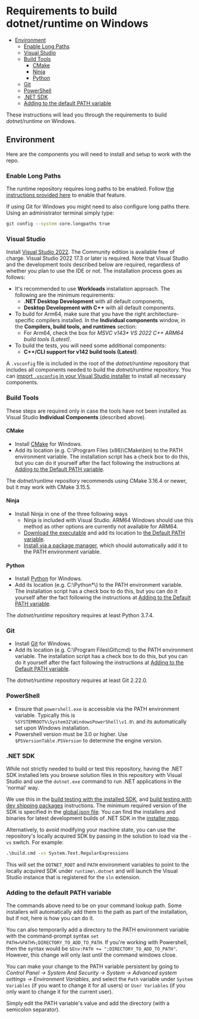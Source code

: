 # Requirements to build dotnet/runtime on Windows

* [Environment](#environment)
  * [Enable Long Paths](#enable-long-paths)
  * [Visual Studio](#visual-studio)
  * [Build Tools](#build-tools)
    * [CMake](#cmake)
    * [Ninja](#ninja)
    * [Python](#python)
  * [Git](#git)
  * [PowerShell](#powershell)
  * [.NET SDK](#net-sdk)
  * [Adding to the default PATH variable](#adding-to-the-default-path-variable)

These instructions will lead you through the requirements to build _dotnet/runtime_ on Windows.

## Environment

Here are the components you will need to install and setup to work with the repo.

### Enable Long Paths

The runtime repository requires long paths to be enabled. Follow [the instructions provided here](https://docs.microsoft.com/windows/win32/fileio/maximum-file-path-limitation#enable-long-paths-in-windows-10-version-1607-and-later) to enable that feature.

If using Git for Windows you might need to also configure long paths there. Using an administrator terminal simply type:

```cmd
git config --system core.longpaths true
```

### Visual Studio

Install [Visual Studio 2022](https://visualstudio.microsoft.com/downloads/). The Community edition is available free of charge. Visual Studio 2022 17.3 or later is required. Note that Visual Studio and the development tools described below are required, regardless of whether you plan to use the IDE or not. The installation process goes as follows:

* It's recommended to use **Workloads** installation approach. The following are the minimum requirements:
  * **.NET Desktop Development** with all default components,
  * **Desktop Development with C++** with all default components.
* To build for Arm64, make sure that you have the right architecture-specific compilers installed. In the **Individual components** window, in the **Compilers, build tools, and runtimes** section:
  * For Arm64, check the box for _MSVC v143* VS 2022 C++ ARM64 build tools (Latest)_.
* To build the tests, you will need some additional components:
  * **C++/CLI support for v142 build tools (Latest)**.

A `.vsconfig` file is included in the root of the _dotnet/runtime_ repository that includes all components needed to build the _dotnet/runtime_ repository. You can [import `.vsconfig` in your Visual Studio installer](https://docs.microsoft.com/visualstudio/install/import-export-installation-configurations?view=vs-2022#import-a-configuration) to install all necessary components.

### Build Tools

These steps are required only in case the tools have not been installed as Visual Studio **Individual Components** (described above).

#### CMake

* Install [CMake](https://cmake.org/download) for Windows.
* Add its location (e.g. C:\Program Files (x86)\CMake\bin) to the PATH environment variable. The installation script has a check box to do this, but you can do it yourself after the fact following the instructions at [Adding to the Default PATH variable](#adding-to-the-default-path-variable).

The _dotnet/runtime_ repository recommends using CMake 3.16.4 or newer, but it may work with CMake 3.15.5.

#### Ninja

* Install Ninja in one of the three following ways
  * Ninja is included with Visual Studio. ARM64 Windows should use this method as other options are currently not available for ARM64.
  * [Download the executable](https://github.com/ninja-build/ninja/releases) and add its location to [the Default PATH variable](#adding-to-the-default-path-variable).
  * [Install via a package manager](https://github.com/ninja-build/ninja/wiki/Pre-built-Ninja-packages), which should automatically add it to the PATH environment variable.

#### Python

* Install [Python](https://www.python.org/downloads/) for Windows.
* Add its location (e.g. C:\Python*\\) to the PATH environment variable.
  The installation script has a check box to do this, but you can do it yourself after the fact following the instructions at [Adding to the Default PATH variable](#adding-to-the-default-path-variable).

The _dotnet/runtime_ repository requires at least Python 3.7.4.

### Git

* Install [Git](https://git-for-windows.github.io/) for Windows.
* Add its location (e.g. C:\Program Files\Git\cmd) to the PATH environment variable.
  The installation script has a check box to do this, but you can do it yourself after the fact following the instructions at [Adding to the Default PATH variable](#adding-to-the-default-path-variable).

The _dotnet/runtime_ repository requires at least Git 2.22.0.

### PowerShell

* Ensure that `powershell.exe` is accessible via the PATH environment variable. Typically this is `%SYSTEMROOT%\System32\WindowsPowerShell\v1.0\` and its automatically set upon Windows installation.
* Powershell version must be 3.0 or higher. Use `$PSVersionTable.PSVersion` to determine the engine version.

### .NET SDK

While not strictly needed to build or test this repository, having the .NET SDK installed lets you browse solution files in this repository with Visual Studio and use the `dotnet.exe` command to run .NET applications in the 'normal' way.

We use this in the [build testing with the installed SDK](/docs/workflow/testing/using-your-build-with-installed-sdk.md), and [build testing with dev shipping packages](/docs/workflow/testing/using-dev-shipping-packages.md) instructions. The minimum required version of the SDK is specified in the [global.json file](https://github.com/dotnet/runtime/blob/main/global.json#L3). You can find the installers and binaries for latest development builds of .NET SDK in the [installer repo](https://github.com/dotnet/installer#installers-and-binaries).

Alternatively, to avoid modifying your machine state, you can use the repository's locally acquired SDK by passing in the solution to load via the `-vs` switch. For example:

```cmd
.\build.cmd -vs System.Text.RegularExpressions
```

This will set the `DOTNET_ROOT` and `PATH` environment variables to point to the locally acquired SDK under `runtime\.dotnet` and will launch the Visual Studio instance that is registered for the `sln` extension.

### Adding to the default PATH variable

The commands above need to be on your command lookup path. Some installers will automatically add them to the path as part of the installation, but if not, here is how you can do it.

You can also temporarily add a directory to the PATH environment variable with the command-prompt syntax `set PATH=%PATH%;DIRECTORY_TO_ADD_TO_PATH`. If you're working with Powershell, then the syntax would be `$Env:PATH += ";DIRECTORY_TO_ADD_TO_PATH"`. However, this change will only last until the command windows close.

You can make your change to the PATH variable persistent by going to _Control Panel -> System And Security -> System -> Advanced system settings -> Environment Variables_, and select the `Path` variable under `System Variables` (if you want to change it for all users) or `User Variables` (if you only want to change it for the current user).

Simply edit the PATH variable's value and add the directory (with a semicolon separator).
